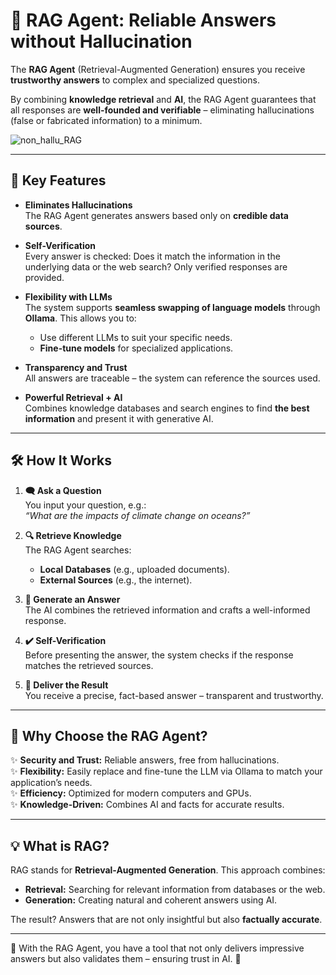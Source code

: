 # 🤖 RAG Agent: Reliable Answers without Hallucination

The **RAG Agent** (Retrieval-Augmented Generation) ensures you receive **trustworthy answers** to complex and specialized questions.  

By combining **knowledge retrieval** and **AI**, the RAG Agent guarantees that all responses are **well-founded and verifiable** – eliminating hallucinations (false or fabricated information) to a minimum.  

![non_hallu_RAG](https://github.com/user-attachments/assets/7038e519-7c3e-4162-80ac-7e92e5e55b83)

---

## 🌟 Key Features  

- **Eliminates Hallucinations**  
  The RAG Agent generates answers based only on **credible data sources**.  

- **Self-Verification**  
  Every answer is checked: Does it match the information in the underlying data or the web search? Only verified responses are provided.  

- **Flexibility with LLMs**  
  The system supports **seamless swapping of language models** through **Ollama**. This allows you to:  
  - Use different LLMs to suit your specific needs.  
  - **Fine-tune models** for specialized applications.  

- **Transparency and Trust**  
  All answers are traceable – the system can reference the sources used.  

- **Powerful Retrieval + AI**  
  Combines knowledge databases and search engines to find **the best information** and present it with generative AI.  

---

## 🛠️ How It Works  

1. **🗨️ Ask a Question**  
   You input your question, e.g.:  
   *“What are the impacts of climate change on oceans?”*  

2. **🔍 Retrieve Knowledge**  
   The RAG Agent searches:  
   - **Local Databases** (e.g., uploaded documents).  
   - **External Sources** (e.g., the internet).  

3. **🤖 Generate an Answer**  
   The AI combines the retrieved information and crafts a well-informed response.  

4. **✔️ Self-Verification**  
   Before presenting the answer, the system checks if the response matches the retrieved sources.  

5. **📜 Deliver the Result**  
   You receive a precise, fact-based answer – transparent and trustworthy.  

---

## 🚀 Why Choose the RAG Agent?  

✨ **Security and Trust:** Reliable answers, free from hallucinations.  
✨ **Flexibility:** Easily replace and fine-tune the LLM via Ollama to match your application’s needs.  
✨ **Efficiency:** Optimized for modern computers and GPUs.  
✨ **Knowledge-Driven:** Combines AI and facts for accurate results.  

---

## 💡 What is RAG?  

RAG stands for **Retrieval-Augmented Generation**. This approach combines:  
- **Retrieval:** Searching for relevant information from databases or the web.  
- **Generation:** Creating natural and coherent answers using AI.  

The result? Answers that are not only insightful but also **factually accurate**.  

---

💬 With the RAG Agent, you have a tool that not only delivers impressive answers but also validates them – ensuring trust in AI. 🌟  
